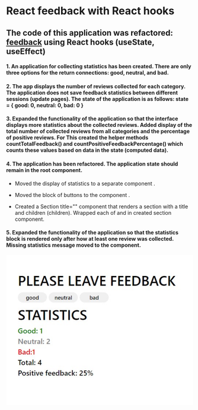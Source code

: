 # React feedback with React hooks

## The code of this application was refactored: [feedback](https://github.com/GnatykOleg/react-feedback) using React hooks (useState, useEffect)

#### 1. An application for collecting statistics has been created. There are only three options for the return connections: good, neutral, and bad.

#### 2. The app displays the number of reviews collected for each category. The application does not save feedback statistics between different sessions (update pages). The state of the application is as follows: state = { good: 0, neutral: 0, bad: 0 }

#### 3. Expanded the functionality of the application so that the interface displays more statistics about the collected reviews. Added display of the total number of collected reviews from all categories and the percentage of positive reviews. For This created the helper methods countTotalFeedback() and countPositiveFeedbackPercentage() which counts these values ​​based on data in the state (computed data).

#### 4. The application has been refactored. The application state should remain in the root <App> component.

- Moved the display of statistics to a separate component
  <Statistics good={} neutral={} bad={} total={} positivePercentage={}>.

- Moved the block of buttons to the component
  <FeedbackOptions options={} onLeaveFeedback={}>.
- Created a Section title="" component that renders a section with a title and
  children (children). Wrapped each of <Statistics> and <FeedbackOptions> in
  created section component.

#### 5. Expanded the functionality of the application so that the statistics block is rendered only after how at least one review was collected. Missing statistics message moved to the <Notification message="There is no feedback"> component.

![feedback](./public/feedback.jpg)
